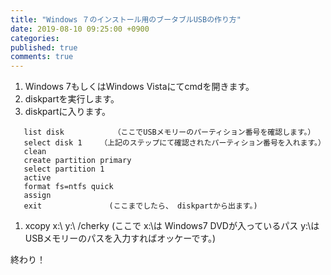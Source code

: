 ```yaml
---
title: "Windows ７のインストール用のブータブルUSBの作り方"
date: 2019-08-10 09:25:00 +0900
categories: 
published: true
comments: true
---
```

1. Windows 7もしくはWindows Vistaにてcmdを開きます。
1. diskpartを実行します。
1. diskpartに入ります。
```
   list disk           （ここでUSBメモリーのパーティション番号を確認します。）   
   select disk 1    （上記のステップにて確認されたパーティション番号を入れます。）
   clean    
   create partition primary    
   select partition 1    
   active    
   format fs=ntfs quick    
   assign    
   exit               (ここまでしたら、 diskpartから出ます。)
```
1. xcopy x:\ y:\ /cherky (ここで x:\は Windows7 DVDが入っているパス y:\は USBメモリーのパスを入力すればオッケーです。)

終わり！